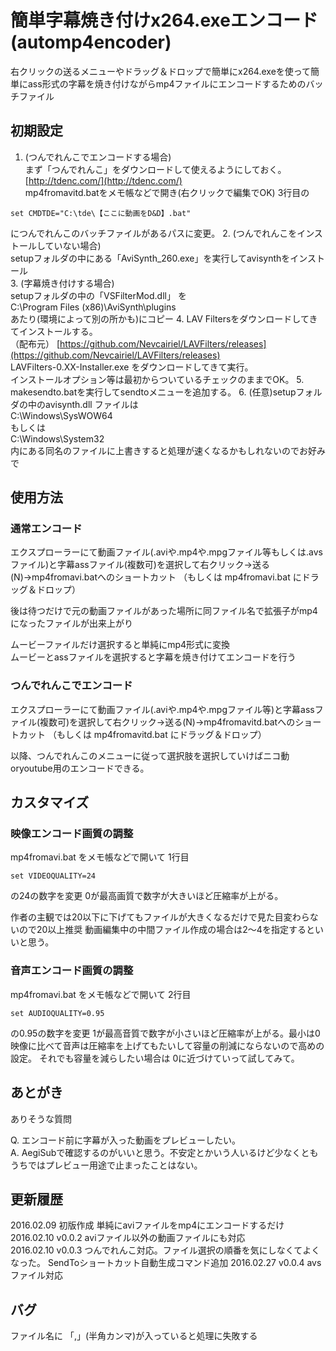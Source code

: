 # 簡単字幕焼き付けx264.exeエンコード (automp4encoder)

右クリックの送るメニューやドラッグ＆ドロップで簡単にx264.exeを使って簡単にass形式の字幕を焼き付けながらmp4ファイルにエンコードするためのバッチファイル



## 初期設定

1. (つんでれんこでエンコードする場合)  
まず「つんでれんこ」をダウンロードして使えるようにしておく。[http://tdenc.com/](http://tdenc.com/)  
mp4fromavitd.batをメモ帳などで開き(右クリックで編集でOK) 3行目の
````
set CMDTDE="C:\tde\【ここに動画をD&D】.bat"
````
につんでれんこのバッチファイルがあるパスに変更。
2. (つんでれんこをインストールしていない場合)  
setupフォルダの中にある「AviSynth_260.exe」を実行してavisynthをインストール  
3. (字幕焼き付けする場合)  
setupフォルダの中の「VSFilterMod.dll」 を  
C:\Program Files (x86)\AviSynth\plugins  
あたり(環境によって別の所かも)にコピー
4. LAV Filtersをダウンロードしてきてインストールする。  
（配布元） [https://github.com/Nevcairiel/LAVFilters/releases](https://github.com/Nevcairiel/LAVFilters/releases)  
LAVFilters-0.XX-Installer.exe をダウンロードしてきて実行。  
インストールオプション等は最初からついているチェックのままでOK。
5. makesendto.batを実行してsendtoメニューを追加する。
6. (任意)setupフォルダの中のavisynth.dll ファイルは  
C:\Windows\SysWOW64  
もしくは  
C:\Windows\System32  
内にある同名のファイルに上書きすると処理が速くなるかもしれないのでお好みで

## 使用方法

### 通常エンコード
エクスプローラーにて動画ファイル(.aviや.mp4や.mpgファイル等もしくは.avsファイル)と字幕assファイル(複数可)を選択して右クリック→送る(N)→mp4fromavi.batへのショートカット
（もしくは mp4fromavi.bat にドラッグ＆ドロップ）

後は待つだけで元の動画ファイルがあった場所に同ファイル名で拡張子がmp4になったファイルが出来上がり

ムービーファイルだけ選択すると単純にmp4形式に変換  
ムービーとassファイルを選択すると字幕を焼き付けてエンコードを行う

### つんでれんこでエンコード
エクスプローラーにて動画ファイル(.aviや.mp4や.mpgファイル等)と字幕assファイル(複数可)を選択して右クリック→送る(N)→mp4fromavitd.batへのショートカット
（もしくは mp4fromavitd.bat にドラッグ＆ドロップ）

以降、つんでれんこのメニューに従って選択肢を選択していけばニコ動oryoutube用のエンコードできる。

## カスタマイズ

### 映像エンコード画質の調整

mp4fromavi.bat をメモ帳などで開いて 1行目
````
set VIDEOQUALITY=24
````
の24の数字を変更
0が最高画質で数字が大きいほど圧縮率が上がる。

作者の主観では20以下に下げてもファイルが大きくなるだけで見た目変わらないので20以上推奨
動画編集中の中間ファイル作成の場合は2～4を指定するといいと思う。

### 音声エンコード画質の調整
mp4fromavi.bat をメモ帳などで開いて 2行目
````
set AUDIOQUALITY=0.95
````
の0.95の数字を変更
1が最高音質で数字が小さいほど圧縮率が上がる。最小は0
映像に比べて音声は圧縮率を上げてもたいして容量の削減にならないので高めの設定。
それでも容量を減らしたい場合は 0に近づけていって試してみて。

## あとがき
ありそうな質問

Q. エンコード前に字幕が入った動画をプレビューしたい。  
A. AegiSubで確認するのがいいと思う。不安定とかいう人いるけど少なくともうちではプレビュー用途で止まったことはない。

## 更新履歴
2016.02.09 初版作成 単純にaviファイルをmp4にエンコードするだけ  
2016.02.10 v0.0.2   aviファイル以外の動画ファイルにも対応  
2016.02.10 v0.0.3   つんでれんこ対応。ファイル選択の順番を気にしなくてよくなった。  SendToショートカット自動生成コマンド追加
2016.02.27 v0.0.4   avsファイル対応

## バグ
ファイル名に 「,」(半角カンマ)が入っていると処理に失敗する
